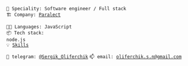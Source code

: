 <code>👷 Speciality: Software engineer / Full stack</code><br>
<code>🏗️ Company: [Paralect](https://www.paralect.com/)</code><br>


<code>🧑‍💻 Languages: JavaScript</code><br>
<code>📦 Tech stack: node.js</code><br>
<code>💡 [Skills](SKILLS.md)</code><br>


<code>💬 telegram: [@Sergik_Oliferchik](https://telegram.me/Sergik_Oliferchik)</code>
<code>📫 email: [oliferchik.s.n@gmail.com](mailto:oliferchik.s.n@gmail.com)</code>
